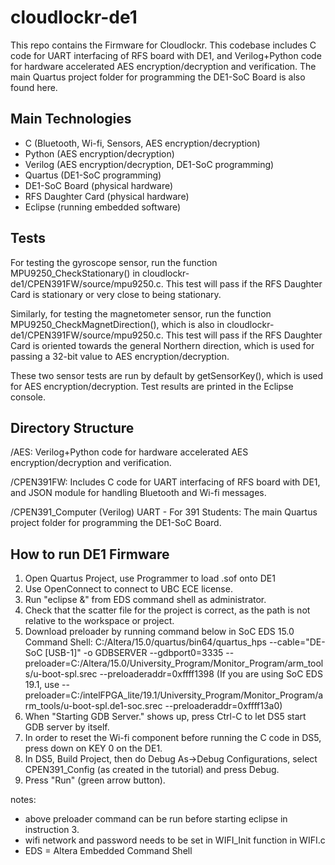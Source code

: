 # cloudlockr-de1

This repo contains the Firmware for Cloudlockr. This codebase includes C code for UART interfacing of RFS board with DE1, and Verilog+Python code for hardware accelerated AES encryption/decryption and verification. The main Quartus project folder for programming the DE1-SoC Board is also found here.  

## Main Technologies

- C (Bluetooth, Wi-fi, Sensors, AES encryption/decryption)
- Python (AES encryption/decryption)
- Verilog (AES encryption/decryption, DE1-SoC programming)
- Quartus (DE1-SoC programming)
- DE1-SoC Board (physical hardware)
- RFS Daughter Card (physical hardware)
- Eclipse (running embedded software)

## Tests

For testing the gyroscope sensor, run the function MPU9250_CheckStationary() 
in cloudlockr-de1/CPEN391FW/source/mpu9250.c. This test will pass if the RFS Daughter Card is stationary 
or very close to being stationary. 

Similarly, for testing the magnetometer sensor, run the function MPU9250_CheckMagnetDirection(), 
which is also in cloudlockr-de1/CPEN391FW/source/mpu9250.c. This test will pass if the RFS Daughter Card is 
oriented towards the general Northern direction, which is used for passing a 32-bit value to AES encryption/decryption. 

These two sensor tests are run by default by getSensorKey(), which is used for AES encryption/decryption. 
Test results are printed in the Eclipse console. 
 
## Directory Structure
/AES: Verilog+Python code for hardware accelerated AES encryption/decryption and verification.

/CPEN391FW: Includes C code for UART interfacing of RFS board with DE1, and JSON module for handling Bluetooth and Wi-fi messages. 

/CPEN391_Computer (Verilog) UART - For 391 Students: The main Quartus project folder for programming the DE1-SoC Board.


## How to run DE1 Firmware

1. Open Quartus Project, use Programmer to load .sof onto DE1
2. Use OpenConnect to connect to UBC ECE license. 
3. Run "eclipse &" from EDS command shell as administrator.
4. Check that the scatter file for the project is correct, as the path is not relative to the workspace or project.
5. Download preloader by running command below in SoC EDS 15.0 Command Shell:
C:/Altera/15.0/quartus/bin64/quartus_hps --cable="DE-SoC [USB-1]" -o GDBSERVER --gdbport0=3335 --preloader=C:/Altera/15.0/University_Program/Monitor_Program/arm_tools/u-boot-spl.srec --preloaderaddr=0xffff1398
(If you are using SoC EDS 19.1, use --preloader=C:/intelFPGA_lite/19.1/University_Program/Monitor_Program/arm_tools/u-boot-spl.de1-soc.srec --preloaderaddr=0xffff13a0)
6. When "Starting GDB Server." shows up, press Ctrl-C to let DS5 start GDB server by itself.
7. In order to reset the Wi-fi component before running the C code in DS5, press down on KEY 0 on the DE1.
8. In DS5, Build Project, then do Debug As->Debug Configurations, select CPEN391_Config (as created in the tutorial) and press Debug.
9. Press "Run" (green arrow button).

notes: 
- above preloader command can be run before starting eclipse in instruction 3.
- wifi network and password needs to be set in WIFI_Init function in WIFI.c
- EDS = Altera Embedded Command Shell
